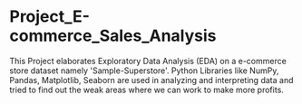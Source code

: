 # Project_E-commerce_Sales_Analysis
This Project elaborates Exploratory Data Analysis (EDA) on a e-commerce store dataset namely 'Sample-Superstore'. Python Libraries like NumPy, Pandas, Matplotlib, Seaborn are used in analyzing and interpreting data and tried to find out the weak areas where we can work to make more profits.
